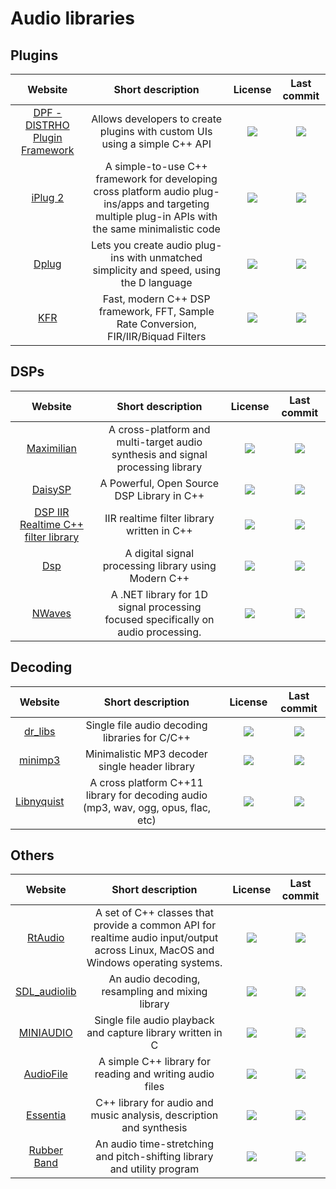 # Audio libraries

## Plugins
|Website|Short description|License|Last commit|
|:-:|:-:|:-:|:-:|
|[DPF - DISTRHO Plugin Framework](https://github.com/DISTRHO/DPF)|Allows developers to create plugins with custom UIs using a simple C++ API|![](https://flat.badgen.net/github/license/DISTRHO/DPF?label=)|![](https://flat.badgen.net/github/last-commit/DISTRHO/DPF?label=)|
|[iPlug 2](https://github.com/iPlug2/iPlug2)|A simple-to-use C++ framework for developing cross platform audio plug-ins/apps and targeting multiple plug-in APIs with the same minimalistic code|![](https://flat.badgen.net/github/license/iPlug2/iPlug2?label=)|![](https://flat.badgen.net/github/last-commit/iPlug2/iPlug2?label=)|
|[Dplug](https://github.com/AuburnSounds/Dplug)|Lets you create audio plug-ins with unmatched simplicity and speed, using the D language|![](https://flat.badgen.net/github/license/AuburnSounds/Dplug?label=)|![](https://flat.badgen.net/github/last-commit/AuburnSounds/Dplug?label=)|
|[KFR](https://www.kfr.dev/)|Fast, modern C++ DSP framework, FFT, Sample Rate Conversion, FIR/IIR/Biquad Filters|![](https://flat.badgen.net/github/license/kfrlib/kfr?label=)|![](https://flat.badgen.net/github/last-commit/kfrlib/kfr?label=)|

## DSPs
|Website|Short description|License|Last commit|
|:-:|:-:|:-:|:-:|
|[Maximilian](https://github.com/micknoise/Maximilian)|A cross-platform and multi-target audio synthesis and signal processing library|![](https://flat.badgen.net/github/license/micknoise/Maximilian?label=)|![](https://flat.badgen.net/github/last-commit/micknoise/Maximilian?label=)|
|[DaisySP](https://github.com/electro-smith/DaisySP)|A Powerful, Open Source DSP Library in C++|![](https://flat.badgen.net/github/license/electro-smith/DaisySP?label=)|![](https://badgen.net/github/last-commit/electro-smith/DaisySP?label=)|
|[DSP IIR Realtime C++ filter library](https://github.com/berndporr/iir1)|IIR realtime filter library written in C++|![](https://flat.badgen.net/github/license/berndporr/iir1?label=)|![](https://flat.badgen.net/github/last-commit/berndporr/iir1?label=)|
|[Dsp](https://github.com/nullpunktTUD/Dsp)|A digital signal processing library using Modern C++|![](https://flat.badgen.net/github/license/nullpunktTUD/Dsp?label=)|![](https://flat.badgen.net/github/last-commit/nullpunktTUD/Dsp?label=)|
|[NWaves](https://github.com/ar1st0crat/NWaves)|A .NET library for 1D signal processing focused specifically on audio processing.|![](https://flat.badgen.net/github/license/ar1st0crat/NWaves?label=)|![](https://flat.badgen.net/github/last-commit/ar1st0crat/NWaves?label=)|

## Decoding
|Website|Short description|License|Last commit|
|:-:|:-:|:-:|:-:|
|[dr_libs](https://github.com/mackron/dr_libs)|Single file audio decoding libraries for C/C++|![](https://flat.badgen.net/github/license/mackron/dr_libs?label=)|![](https://flat.badgen.net/github/last-commit/mackron/dr_libs?label=)|
|[minimp3](https://github.com/lieff/minimp3)|Minimalistic MP3 decoder single header library|![](https://flat.badgen.net/github/license/lieff/minimp3?label=)|![](https://flat.badgen.net/github/last-commit/lieff/minimp3?label=)|
|[Libnyquist](https://github.com/ddiakopoulos/libnyquist)|A cross platform C++11 library for decoding audio (mp3, wav, ogg, opus, flac, etc)|![](https://flat.badgen.net/github/license/ddiakopoulos/libnyquist?label=)|![](https://flat.badgen.net/github/last-commit/ddiakopoulos/libnyquist?label=)|

## Others
|Website|Short description|License|Last commit|
|:-:|:-:|:-:|:-:|
|[RtAudio](https://github.com/thestk/rtaudio)|A set of C++ classes that provide a common API for realtime audio input/output across Linux, MacOS and Windows operating systems.|![](https://flat.badgen.net/github/license/thestk/rtaudio?label=)|![](https://flat.badgen.net/github/last-commit/thestk/rtaudio?label=)|
|[SDL_audiolib](https://github.com/realnc/SDL_audiolib)|An audio decoding, resampling and mixing library|![](https://flat.badgen.net/github/license/realnc/SDL_audiolib?label=)|![](https://badgen.net/github/last-commit/realnc/SDL_audiolib?label=)|
|[MINIAUDIO](https://github.com/mackron/miniaudio)|Single file audio playback and capture library written in C|![](https://flat.badgen.net/github/license/mackron/miniaudio?label=)|![](https://flat.badgen.net/github/last-commit/mackron/miniaudio?label=)|
|[AudioFile](https://github.com/adamstark/AudioFile)|A simple C++ library for reading and writing audio files|![](https://flat.badgen.net/github/license/adamstark/AudioFile?label=)|![](https://flat.badgen.net/github/last-commit/adamstark/AudioFile?label=)|
|[Essentia](https://essentia.upf.edu/)|C++ library for audio and music analysis, description and synthesis|![](https://flat.badgen.net/github/license/MTG/essentia?label=)|![](https://flat.badgen.net/github/last-commit/MTG/essentia?label=)|
|[Rubber Band](https://breakfastquay.com/rubberband/)|An audio time-stretching and pitch-shifting library and utility program|![](https://flat.badgen.net/github/license/breakfastquay/rubberband?label=)|![](https://flat.badgen.net/github/last-commit/breakfastquay/rubberband?label=)|
